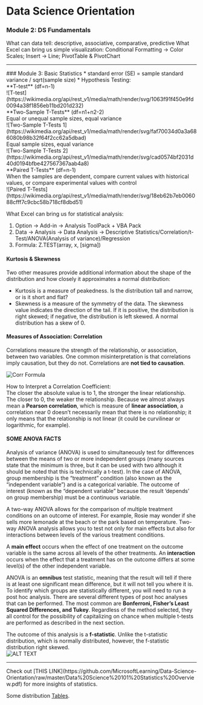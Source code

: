 # Data Science Orientation

### Module 2: DS Fundamentals
What can data tell: descriptive, associative, comparative, predictive
What Excel can bring us simple visualization: Conditional Formatting -> Color Scales; Insert -> Line; PivotTable & PivotChart

<hr/>
### Module 3: Basic Statistics
* standard error (SE) = sample standard variance / sqrt(sample size)
* Hypothesis Testing: <br/>
  **T-test** (df=n-1) <br/>
  ![T-test](https://wikimedia.org/api/rest_v1/media/math/render/svg/1063f91f450e9fd0094a38f1856eb11bd201d232)<br/>
  **Two-Sample T-Tests** (df=n1+n2-2)<br/>
  Equal or unequal sample sizes, equal variance<br/>
  ![Two-Sample T-Tests 1](https://wikimedia.org/api/rest_v1/media/math/render/svg/faf70034d0a3a686080b98b32f64f2cc62a5dbad)<br/>
    Equal sample sizes, equal variance<br/>
  ![Two-Sample T-Tests 2](https://wikimedia.org/api/rest_v1/media/math/render/svg/cad0574bf2031d40d0194bfbe427567367aab4a8)<br/>
  **Paired T-Tests** (df=n-1)<br/>
    When the samples are dependent, compare current values with historical values, or compare experimental values with control<br/>
  ![Paired T-Tests](https://wikimedia.org/api/rest_v1/media/math/render/svg/18eb62b7eb006088cfff7c9cbc58b718cf8dbd51)<br/>

What Excel can bring us for statistical analysis:
  1. Option -> Add-in -> Analysis ToolPack + VBA Pack
  2. Data -> Analysis -> Data Analysis -> Descriptive Statistics/Correlation/t-Test/ANOVA(Analysis of variance)/Regression
  3. Formula: Z.TEST(array, x, [sigma])
  
#### Kurtosis & Skewness
Two other measures provide additional information about the shape of the distribution and how closely it approximates a normal distribution:
- Kurtosis is a measure of peakedness. Is the distribution tall and narrow, or is it short and flat?
- Skewness is a measure of the symmetry of the data. The skewness value indicates the direction of the tail. If it is positive, the distribution is right skewed; if negative, the distribution is left skewed. A normal distribution has a skew of 0.

#### Measures of Association: Correlation
Correlations measure the strength of the relationship, or association, between two variables. One common misinterpretation is that correlations imply causation, but they do not. Correlations are **not tied to causation**.

![Corr Formula](http://www.stat.yale.edu/Courses/1997-98/101/cor.gif)

How to Interpret a Correlation Coefficient: <br>
The closer the absolute value is to 1, the stronger the linear relationship. The closer to 0, the weaker the relationship. Because we almost always mean a **Pearson correlation**, which is measure of **linear association**, a correlation near 0 doesn’t necessarily mean that there is no relationship; it only means that the relationship is not linear (it could be curvilinear or logarithmic, for example).

  
#### SOME ANOVA FACTS
Analysis of variance (ANOVA) is used to simultaneously test for differences between the means of two or more independent groups (many sources state that the minimum is three, but it can be used with two although it should be noted that this is technically a t-test). In the case of ANOVA, group membership is the “treatment” condition (also known as the “independent variable”) and is a categorical variable. The outcome of interest (known as the “dependent variable” because the result ‘depends’ on group membership) must be a continuous variable.

A two-way ANOVA allows for the comparison of multiple treatment conditions on an outcome of interest. For example, Rosie may wonder if she sells more lemonade at the beach or the park based on temperature. Two-way ANOVA analysis allows you to test not only for main effects but also for interactions between levels of the various treatment conditions.

A **main effect** occurs when the effect of one treatment on the outcome variable is the same across all levels of the other treatments. An **interaction** occurs when the effect that a treatment has on the outcome differs at some level(s) of the other independent variable.

ANOVA is an **omnibus** test statistic, meaning that the result will tell if there is at least one significant mean difference, but it will not tell you where it is. To identify which groups are statistically different, you will need to run a post hoc analysis. There are several different types of post hoc analyses that can be performed. The most common are **Bonferroni, Fisher’s Least Squared Differences, and Tukey**. Regardless of the method selected, they all control for the possibility of capitalizing on chance when multiple t-tests are performed as described in the next section.

The outcome of this analysis is a **f-statistic**. Unlike the t-statistic distribution, which is normally distributed, however, the f-statistic distribution right skewed.<br/>
![ALT TEXT](http://www.statisticshowto.com/wp-content/uploads/2013/09/f-table.jpg)

<hr/>
Check out [THIS LINK](https://github.com/MicrosoftLearning/Data-Science-Orientation/raw/master/Data%20Science%20101%20Statistics%20Overview.pdf) for more insights of statistics.

Some distribution [Tables](http://documents.software.dell.com/Statistics/Textbook/Distribution-Tables).
